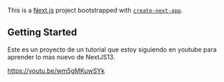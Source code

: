 This is a [Next.js](https://nextjs.org/) project bootstrapped with [`create-next-app`](https://github.com/vercel/next.js/tree/canary/packages/create-next-app).

## Getting Started

Este es un proyecto de un tutorial que estoy siguiendo en youtube para aprender lo mas nuevo de NextJS13.

https://youtu.be/wm5gMKuwSYk

